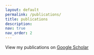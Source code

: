 ```yaml
---
layout: default
permalink: /publications/
title: publications
description: 
nav: true
nav_order: 2
---
```

View my publications on <a href="https://scholar.google.com/citations?hl=en&user=7Jm4_McAAAAJ" target="_blank">Google Scholar</a>

<!-- _pages/publications.md -->


<div class="publications">

<!-- {% bibliography %} -->

</div>

